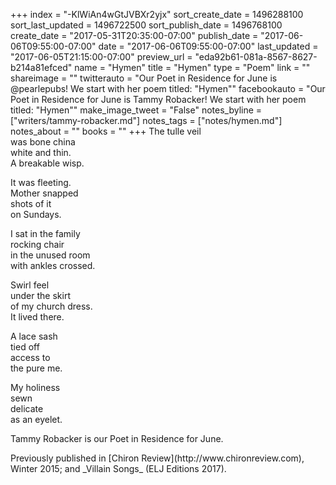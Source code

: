 +++
index = "-KlWiAn4wGtJVBXr2yjx"
sort_create_date = 1496288100
sort_last_updated = 1496722500
sort_publish_date = 1496768100
create_date = "2017-05-31T20:35:00-07:00"
publish_date = "2017-06-06T09:55:00-07:00"
date = "2017-06-06T09:55:00-07:00"
last_updated = "2017-06-05T21:15:00-07:00"
preview_url = "eda92b61-081a-8567-8627-b214a81efced"
name = "Hymen"
title = "Hymen"
type = "Poem"
link = ""
shareimage = ""
twitterauto = "Our Poet in Residence for June is @pearlepubs! We start with her poem titled: \"Hymen\""
facebookauto = "Our Poet in Residence for June is Tammy Robacker! We start with her poem titled: \"Hymen\""
make_image_tweet = "False"
notes_byline = ["writers/tammy-robacker.md"]
notes_tags = ["notes/hymen.md"]
notes_about = ""
books = ""
+++
The tulle veil<br>
was bone china<br>
white and thin.<br>
A breakable wisp.

It was fleeting.<br>
Mother snapped<br>
shots of it<br>
on Sundays. 

I sat in the family<br>
rocking chair<br>
in the unused room<br>
with ankles crossed.

Swirl feel<br>
under the skirt<br>
of my church dress.<br>
It lived there.

A lace sash<br>
tied off<br>
access to<br>
the pure me.

My holiness<br>
sewn<br>
delicate<br> 
as an eyelet.

<p class="poem-footer">Tammy Robacker is our Poet in Residence for June.</p>

<p class="poem-footer">Previously published in [Chiron Review](http://www.chironreview.com), Winter 2015; and _Villain Songs_ (ELJ Editions 2017).</p>